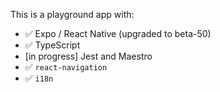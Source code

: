 This is a playground app with:

- ✅ Expo / React Native (upgraded to beta-50)
- ✅ TypeScript
- [in progress] Jest and Maestro
- ✅ `react-navigation`
- ✅ `i18n`
